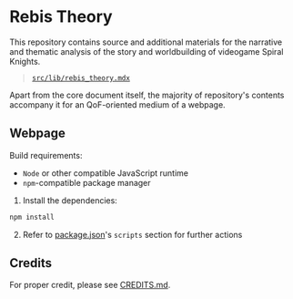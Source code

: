 # Rebis Theory

This repository contains source and additional materials for the narrative and thematic analysis of the story and worldbuilding of videogame Spiral Knights.

> [`src/lib/rebis_theory.mdx`](https://github.com/lorikayman/RebisTheory/blob/master/src/lib/rebis_theory.mdx)

Apart from the core document itself, the majority of repository's contents accompany it for an QoF-oriented medium of a webpage.

## Webpage

Build requirements:

- `Node` or other compatible JavaScript runtime
- `npm`-compatible package manager

1. Install the dependencies:

  ```sh
  npm install
  ```

2. Refer to [package.json](./package.json)'s `scripts` section for further actions

## Credits

For proper credit, please see [CREDITS.md](./CREDITS.md).
